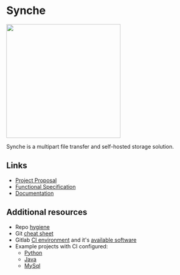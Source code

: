# Synche

<img src='https://i.imgur.com/MCA6wwV.png' width='300'>

Synche is a multipart file transfer and self-hosted storage solution.

## Links

- [Project Proposal](https://gitlab.computing.dcu.ie/collint9/2021-ca400-collint9-coynemt2/blob/master/docs/proposal/proposal.md)
- [Functional Specification](https://gitlab.computing.dcu.ie/collint9/2021-ca400-collint9-coynemt2/tree/master/docs/functional-spec)
- [Documentation](https://gitlab.computing.dcu.ie/collint9/2021-ca400-collint9-coynemt2/tree/master/docs/documentation)


## Additional resources

- Repo [hygiene](https://gitlab.computing.dcu.ie/sblott/local-gitlab-documentation/blob/master/repo-hygiene.md)
- Git [cheat sheet](https://gitlab.computing.dcu.ie/sblott/local-gitlab-documentation/blob/master/cheat-sheet.md)
- Gitlab [CI environment](https://gitlab.computing.dcu.ie/sblott/docker-ci-environment) and it's [available software](https://gitlab.computing.dcu.ie/sblott/docker-ci-environment/blob/master/Dockerfile)
- Example projects with CI configured:
   * [Python](https://gitlab.computing.dcu.ie/sblott/test-project-python)
   * [Java](https://gitlab.computing.dcu.ie/sblott/test-project-java)
   * [MySql](https://gitlab.computing.dcu.ie/sblott/test-project-mysql)
